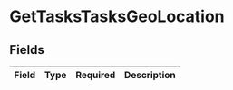 # GetTasksTasksGeoLocation


## Fields

| Field       | Type        | Required    | Description |
| ----------- | ----------- | ----------- | ----------- |